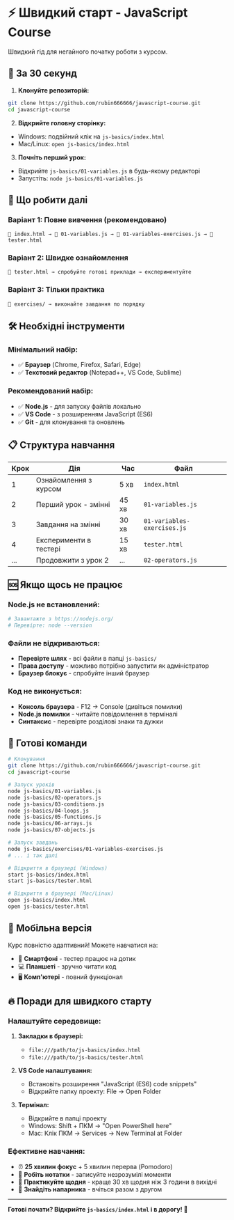 # ⚡ Швидкий старт - JavaScript Course

Швидкий гід для негайного початку роботи з курсом.

## 🚀 За 30 секунд

1. **Клонуйте репозиторій:**
```bash
git clone https://github.com/rubin666666/javascript-course.git
cd javascript-course
```

2. **Відкрийте головну сторінку:**
- Windows: подвійний клік на `js-basics/index.html`
- Mac/Linux: `open js-basics/index.html`

3. **Почніть перший урок:**
- Відкрийте `js-basics/01-variables.js` в будь-якому редакторі
- Запустіть: `node js-basics/01-variables.js`

## 🎯 Що робити далі

### Варіант 1: Повне вивчення (рекомендовано)
```
📖 index.html → 📝 01-variables.js → 💪 01-variables-exercises.js → 🧪 tester.html
```

### Варіант 2: Швидке ознайомлення
```
🧪 tester.html → спробуйте готові приклади → експериментуйте
```

### Варіант 3: Тільки практика
```
💪 exercises/ → виконайте завдання по порядку
```

## 🛠️ Необхідні інструменти

### Мінімальний набір:
- ✅ **Браузер** (Chrome, Firefox, Safari, Edge)
- ✅ **Текстовий редактор** (Notepad++, VS Code, Sublime)

### Рекомендований набір:
- ✅ **Node.js** - для запуску файлів локально
- ✅ **VS Code** - з розширенням JavaScript (ES6)
- ✅ **Git** - для клонування та оновлень

## 📋 Структура навчання

| Крок | Дія | Час | Файл |
|------|-----|-----|------|
| 1 | Ознайомлення з курсом | 5 хв | `index.html` |
| 2 | Перший урок - змінні | 45 хв | `01-variables.js` |
| 3 | Завдання на змінні | 30 хв | `01-variables-exercises.js` |
| 4 | Експерименти в тестері | 15 хв | `tester.html` |
| ... | Продовжити з урок 2 | ... | `02-operators.js` |

## 🆘 Якщо щось не працює

### Node.js не встановлений:
```bash
# Завантажте з https://nodejs.org/
# Перевірте: node --version
```

### Файли не відкриваються:
- **Перевірте шлях** - всі файли в папці `js-basics/`
- **Права доступу** - можливо потрібно запустити як адміністратор
- **Браузер блокує** - спробуйте інший браузер

### Код не виконується:
- **Консоль браузера** - F12 → Console (дивіться помилки)
- **Node.js помилки** - читайте повідомлення в терміналі
- **Синтаксис** - перевірте розділові знаки та дужки

## 🎯 Готові команди

```bash
# Клонування
git clone https://github.com/rubin666666/javascript-course.git
cd javascript-course

# Запуск уроків
node js-basics/01-variables.js
node js-basics/02-operators.js
node js-basics/03-conditions.js
node js-basics/04-loops.js
node js-basics/05-functions.js
node js-basics/06-arrays.js
node js-basics/07-objects.js

# Запуск завдань
node js-basics/exercises/01-variables-exercises.js
# ... і так далі

# Відкриття в браузері (Windows)
start js-basics/index.html
start js-basics/tester.html

# Відкриття в браузері (Mac/Linux)
open js-basics/index.html
open js-basics/tester.html
```

## 📱 Мобільна версія

Курс повністю адаптивний! Можете навчатися на:
- 📱 **Смартфоні** - тестер працює на дотик
- 💻 **Планшеті** - зручно читати код
- 🖥️ **Комп'ютері** - повний функціонал

## 🔥 Поради для швидкого старту

### Налаштуйте середовище:
1. **Закладки в браузері:**
   - `file:///path/to/js-basics/index.html`
   - `file:///path/to/js-basics/tester.html`

2. **VS Code налаштування:**
   - Встановіть розширення "JavaScript (ES6) code snippets"
   - Відкрийте папку проекту: File → Open Folder

3. **Термінал:**
   - Відкрийте в папці проекту
   - Windows: Shift + ПКМ → "Open PowerShell here"
   - Mac: Клік ПКМ → Services → New Terminal at Folder

### Ефективне навчання:
- ⏰ **25 хвилин фокус** + 5 хвилин перерва (Pomodoro)
- 📝 **Робіть нотатки** - записуйте незрозумілі моменти
- 🔄 **Практикуйте щодня** - краще 30 хв щодня ніж 3 години в вихідні
- 🤝 **Знайдіть напарника** - вчіться разом з другом

---

**Готові почати? Відкрийте `js-basics/index.html` і в дорогу! 🚀**